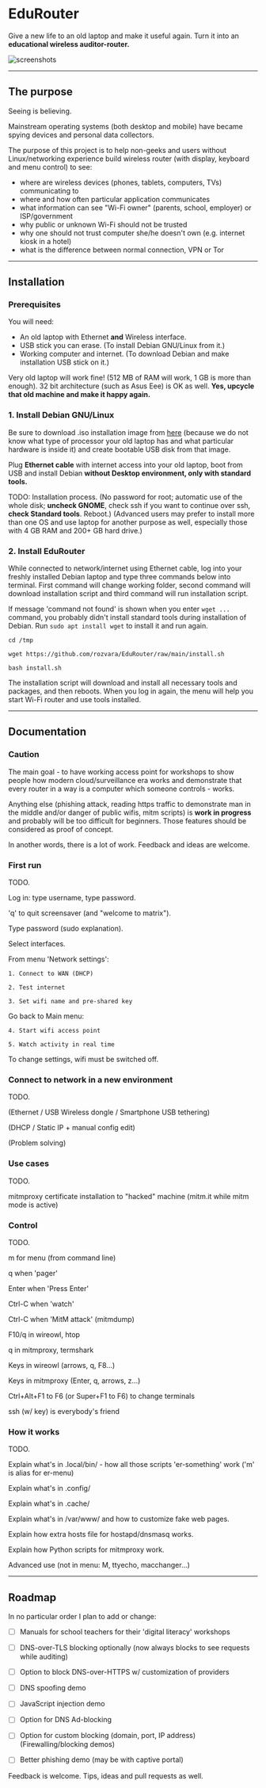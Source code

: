 # EduRouter

Give a new life to an old laptop and make it useful again. Turn it into an **educational wireless auditor-router.**

![screenshots](./doc/screenshots.gif)

-----

## The purpose

Seeing is believing.

Mainstream operating systems (both desktop and mobile) have became spying devices and personal data collectors.

The purpose of this project is to help non-geeks and users without Linux/networking experience build wireless router (with display, keyboard and menu control) to see:
* where are wireless devices (phones, tablets, computers, TVs) communicating to
* where and how often particular application communicates
* what information can see "Wi-Fi owner" (parents, school, employer) or ISP/government
* why public or unknown Wi-Fi should not be trusted
* why one should not trust computer she/he doesn't own (e.g. internet kiosk in a hotel)
* what is the difference between normal connection, VPN or Tor

-----

## Installation

### Prerequisites

You will need:

* An old laptop with Ethernet **and** Wireless interface.
* USB stick you can erase. (To install Debian GNU/Linux from it.)
* Working computer and internet. (To download Debian and make installation USB stick on it.)

Very old laptop will work fine! (512 MB of RAM will work, 1 GB is more than enough). 32 bit architecture (such as Asus Eee) is OK as well. __Yes, upcycle that old machine and make it happy again.__

### 1. Install Debian GNU/Linux

Be sure to download .iso installation image from [here](https://cdimage.debian.org/cdimage/unofficial/non-free/cd-including-firmware/current/multi-arch/iso-cd/) (because we do not know what type of processor your old laptop has and what particular hardware is inside it) and create bootable USB disk from that image.

Plug __Ethernet cable__ with internet access into your old laptop, boot from USB and install Debian __without Desktop environment, only with standard tools.__ 

TODO: Installation process. (No password for root; automatic use of the whole disk; __uncheck GNOME__, check ssh if you want to continue over ssh, __check Standard tools__. Reboot.) (Advanced users may prefer to install more than one OS and use laptop for another purpose as well, especially those with 4 GB RAM and 200+ GB hard drive.)

### 2. Install EduRouter

While connected to network/internet using Ethernet cable, log into your freshly installed Debian laptop and type three commands below into terminal. First command will change working folder, second command will download installation script and third command will run installation script.

If message 'command not found' is shown when you enter `wget ...` command, you probably didn't install standard tools during installation of Debian. Run `sudo apt install wget` to install it and run again.

```
cd /tmp

wget https://github.com/rozvara/EduRouter/raw/main/install.sh

bash install.sh
```

The installation script will download and install all necessary tools and packages, and then reboots.
When you log in again, the menu will help you start Wi-Fi router and use tools installed.

-----

## Documentation

### Caution

The main goal - to have working access point for workshops to show people how modern cloud/surveillance era works and demonstrate that every router in a way is a computer which someone controls - works.

Anything else (phishing attack, reading https traffic to demonstrate man in the middle and/or danger of public wifis, mitm scripts) is __work in progress__ and probably will be too difficult for beginners. Those features should be considered as proof of concept.

In another words, there is a lot of work. Feedback and ideas are welcome.

### First run

TODO.

Log in: type username, type password.

'q' to quit screensaver (and "welcome to matrix").

Type password (sudo explanation).

Select interfaces.

From menu 'Network settings':

	1. Connect to WAN (DHCP)

	2. Test internet

	3. Set wifi name and pre-shared key

Go back to Main menu:

	4. Start wifi access point

	5. Watch activity in real time

To change settings, wifi must be switched off.

### Connect to network in a new environment

TODO.

(Ethernet / USB Wireless dongle / Smartphone USB tethering)

(DHCP / Static IP + manual config edit)

(Problem solving)

### Use cases

TODO.

mitmproxy certificate installation to "hacked" machine (mitm.it while mitm mode is active)


### Control

TODO.

m for menu (from command line)

q when 'pager'

Enter when 'Press Enter'

Ctrl-C when 'watch'

Ctrl-C when 'MitM attack' (mitmdump)

F10/q in wireowl, htop

q in mitmproxy, termshark

Keys in wireowl (arrows, q, F8...)

Keys in mitmproxy (Enter, q, arrows, z...)

Ctrl+Alt+F1 to F6 (or Super+F1 to F6) to change terminals

ssh (w/ key) is everybody's friend


### How it works

TODO.

Explain what's in .local/bin/ - how all those scripts 'er-something' work ('m' is alias for er-menu)

Explain what's in .config/

Explain what's in .cache/

Explain what's in /var/www/ and how to customize fake web pages.

Explain how extra hosts file for hostapd/dnsmasq works.

Explain how Python scripts for mitmproxy work.

Advanced use (not in menu: M, ttyecho, macchanger...)

-----

## Roadmap

In no particular order I plan to add or change:

- [ ] Manuals for school teachers for their 'digital literacy' workshops

- [ ] DNS-over-TLS blocking optionally (now always blocks to see requests while auditing)
- [ ] Option to block DNS-over-HTTPS w/ customization of providers
- [ ] DNS spoofing demo
- [ ] JavaScript injection demo
- [ ] Option for DNS Ad-blocking
- [ ] Option for custom blocking (domain, port, IP address) (Firewalling/blocking demos)
- [ ] Better phishing demo (may be with captive portal)

Feedback is welcome. Tips, ideas and pull requests as well.
